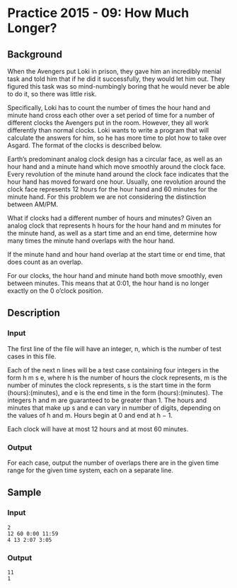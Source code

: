 # Practice 2015 - 09: How Much Longer?

## Background
When the Avengers put Loki in prison, they gave him an incredibly menial task
and told him that if he did it successfully, they would let him out. They
figured this task was so mind-numbingly boring that he would never be able to
do it, so there was little risk.

Specifically, Loki has to count the number of times the hour hand and minute
hand cross each other over a set period of time for a number of different clocks
the Avengers put in the room. However, they all work differently than normal
clocks. Loki wants to write a program that will calculate the answers for him,
so he has more time to plot how to take over Asgard. The format of the clocks
is described below.

Earth’s predominant analog clock design has a circular face, as well as an hour
hand and a minute hand which move smoothly around the clock face. Every
revolution of the minute hand around the clock face indicates that the hour
hand has moved forward one hour. Usually, one revolution around the clock face
represents 12 hours for the hour hand and 60 minutes for the minute hand. For
this problem we are not considering the distinction between AM/PM.

What if clocks had a different number of hours and minutes? Given an analog
clock that represents h hours for the hour hand and m minutes for the minute
hand, as well as a start time and an end time, determine how many times the
minute hand overlaps with the hour hand.

If the minute hand and hour hand overlap at the start time or end time, that
does count as an overlap.

For our clocks, the hour hand and minute hand both move smoothly, even between
minutes. This means that at 0:01, the hour hand is no longer exactly
on the 0 o’clock position.

## Description

### Input
The first line of the file will have an integer, n, which is the number of
test cases in this file.

Each of the next n lines will be a test case containing four integers in the
form h m s e, where h is the number of hours the clock represents, m is the
number of minutes the clock represents, s is the start time in the
form (hours):(minutes), and e is the end time in the form (hours):(minutes).
The integers h and m are guaranteed to be greater than 1. The hours and minutes
that make up s and e can vary in number of digits, depending on the values
of h and m. Hours begin at 0 and end at h − 1.

Each clock will have at most 12 hours and at most 60 minutes.

### Output
For each case, output the number of overlaps there are in the given time range
for the given time system, each on a separate line.

## Sample
### Input
```
2
12 60 0:00 11:59
4 13 2:07 3:05
```

### Output
```
11
1
```
